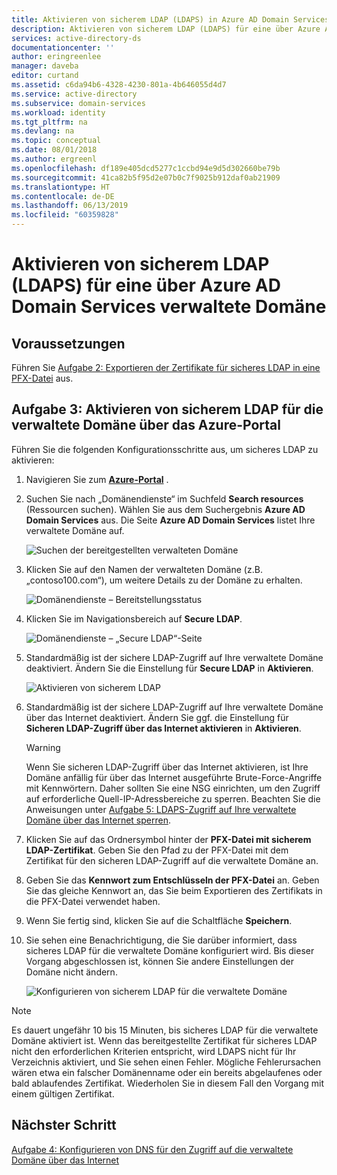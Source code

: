 ```yaml
---
title: Aktivieren von sicherem LDAP (LDAPS) in Azure AD Domain Services | Microsoft-Dokumentation
description: Aktivieren von sicherem LDAP (LDAPS) für eine über Azure AD Domain Services verwaltete Domäne
services: active-directory-ds
documentationcenter: ''
author: eringreenlee
manager: daveba
editor: curtand
ms.assetid: c6da94b6-4328-4230-801a-4b646055d4d7
ms.service: active-directory
ms.subservice: domain-services
ms.workload: identity
ms.tgt_pltfrm: na
ms.devlang: na
ms.topic: conceptual
ms.date: 08/01/2018
ms.author: ergreenl
ms.openlocfilehash: df189e405dcd5277c1ccbd94e9d5d302660be79b
ms.sourcegitcommit: 41ca82b5f95d2e07b0c7f9025b912daf0ab21909
ms.translationtype: HT
ms.contentlocale: de-DE
ms.lasthandoff: 06/13/2019
ms.locfileid: "60359828"
---
```

# <a name="enable-secure-ldap-ldaps-for-an-azure-ad-domain-services-managed-domain"></a>Aktivieren von sicherem LDAP (LDAPS) für eine über Azure AD Domain Services verwaltete Domäne

## <a name="before-you-begin"></a>Voraussetzungen
Führen Sie [Aufgabe 2: Exportieren der Zertifikate für sicheres LDAP in eine PFX-Datei](active-directory-ds-admin-guide-configure-secure-ldap-export-pfx.md) aus.


## <a name="task-3-enable-secure-ldap-for-the-managed-domain-using-the-azure-portal"></a>Aufgabe 3: Aktivieren von sicherem LDAP für die verwaltete Domäne über das Azure-Portal
Führen Sie die folgenden Konfigurationsschritte aus, um sicheres LDAP zu aktivieren:

1. Navigieren Sie zum **[Azure-Portal](https://portal.azure.com)** .

2. Suchen Sie nach „Domänendienste“ im Suchfeld **Search resources** (Ressourcen suchen). Wählen Sie aus dem Suchergebnis **Azure AD Domain Services** aus. Die Seite **Azure AD Domain Services** listet Ihre verwaltete Domäne auf.

    ![Suchen der bereitgestellten verwalteten Domäne](./media/getting-started/domain-services-provisioning-state-find-resource.png)

2. Klicken Sie auf den Namen der verwalteten Domäne (z.B. „contoso100.com“), um weitere Details zu der Domäne zu erhalten.

    ![Domänendienste – Bereitstellungsstatus](./media/getting-started/domain-services-provisioning-state.png)

3. Klicken Sie im Navigationsbereich auf **Secure LDAP**.

    ![Domänendienste – „Secure LDAP“-Seite](./media/active-directory-domain-services-admin-guide/secure-ldap-blade.png)

4. Standardmäßig ist der sichere LDAP-Zugriff auf Ihre verwaltete Domäne deaktiviert. Ändern Sie die Einstellung für **Secure LDAP** in **Aktivieren**.

    ![Aktivieren von sicherem LDAP](./media/active-directory-domain-services-admin-guide/secure-ldap-blade-configure.png)
5. Standardmäßig ist der sichere LDAP-Zugriff auf Ihre verwaltete Domäne über das Internet deaktiviert. Ändern Sie ggf. die Einstellung für **Sicheren LDAP-Zugriff über das Internet aktivieren** in **Aktivieren**.

    > [!WARNING]
    > Wenn Sie sicheren LDAP-Zugriff über das Internet aktivieren, ist Ihre Domäne anfällig für über das Internet ausgeführte Brute-Force-Angriffe mit Kennwörtern. Daher sollten Sie eine NSG einrichten, um den Zugriff auf erforderliche Quell-IP-Adressbereiche zu sperren. Beachten Sie die Anweisungen unter [Aufgabe 5: LDAPS-Zugriff auf Ihre verwaltete Domäne über das Internet sperren](active-directory-ds-ldaps-bind-lockdown.md#task-6-lock-down-secure-ldap-access-to-your-managed-domain-over-the-internet).
    >

6. Klicken Sie auf das Ordnersymbol hinter der **PFX-Datei mit sicherem LDAP-Zertifikat**. Geben Sie den Pfad zu der PFX-Datei mit dem Zertifikat für den sicheren LDAP-Zugriff auf die verwaltete Domäne an.

7. Geben Sie das **Kennwort zum Entschlüsseln der PFX-Datei** an. Geben Sie das gleiche Kennwort an, das Sie beim Exportieren des Zertifikats in die PFX-Datei verwendet haben.

8. Wenn Sie fertig sind, klicken Sie auf die Schaltfläche **Speichern**.

9. Sie sehen eine Benachrichtigung, die Sie darüber informiert, dass sicheres LDAP für die verwaltete Domäne konfiguriert wird. Bis dieser Vorgang abgeschlossen ist, können Sie andere Einstellungen der Domäne nicht ändern.

    ![Konfigurieren von sicherem LDAP für die verwaltete Domäne](./media/active-directory-domain-services-admin-guide/secure-ldap-blade-configuring.png)

> [!NOTE]
> Es dauert ungefähr 10 bis 15 Minuten, bis sicheres LDAP für die verwaltete Domäne aktiviert ist. Wenn das bereitgestellte Zertifikat für sicheres LDAP nicht den erforderlichen Kriterien entspricht, wird LDAPS nicht für Ihr Verzeichnis aktiviert, und Sie sehen einen Fehler. Mögliche Fehlerursachen wären etwa ein falscher Domänenname oder ein bereits abgelaufenes oder bald ablaufendes Zertifikat. Wiederholen Sie in diesem Fall den Vorgang mit einem gültigen Zertifikat.
>
>

## <a name="next-step"></a>Nächster Schritt
[Aufgabe 4: Konfigurieren von DNS für den Zugriff auf die verwaltete Domäne über das Internet](active-directory-ds-ldaps-configure-dns.md)
